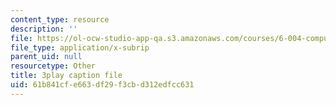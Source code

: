 ```yaml
---
content_type: resource
description: ''
file: https://ol-ocw-studio-app-qa.s3.amazonaws.com/courses/6-004-computation-structures-spring-2017/61b841cfe663df29f3cbd312edfcc631_S1PUUyVdC9M.srt
file_type: application/x-subrip
parent_uid: null
resourcetype: Other
title: 3play caption file
uid: 61b841cf-e663-df29-f3cb-d312edfcc631
---
```

